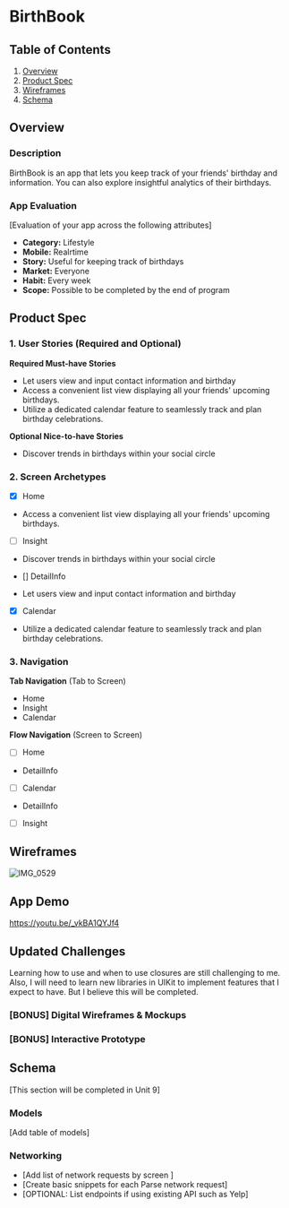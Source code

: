 # BirthBook

## Table of Contents

1. [Overview](#Overview)
2. [Product Spec](#Product-Spec)
3. [Wireframes](#Wireframes)
4. [Schema](#Schema)

## Overview

### Description

BirthBook is an app that lets you keep track of your friends' birthday and information. You can also explore insightful analytics of their birthdays.

### App Evaluation

[Evaluation of your app across the following attributes]
- **Category:** Lifestyle
- **Mobile:** Realrtime
- **Story:** Useful for keeping track of birthdays
- **Market:** Everyone
- **Habit:** Every week
- **Scope:** Possible to be completed by the end of program

## Product Spec

### 1. User Stories (Required and Optional)

**Required Must-have Stories**

* Let users view and input contact information and birthday
* Access a convenient list view displaying all your friends' upcoming birthdays.
* Utilize a dedicated calendar feature to seamlessly track and plan birthday celebrations.

**Optional Nice-to-have Stories**

* Discover trends in birthdays within your social circle

### 2. Screen Archetypes

- [x] Home
* Access a convenient list view displaying all your friends' upcoming birthdays.
- [ ] Insight
* Discover trends in birthdays within your social circle
- [] DetailInfo
* Let users view and input contact information and birthday
- [x] Calendar
* Utilize a dedicated calendar feature to seamlessly track and plan birthday celebrations.

### 3. Navigation

**Tab Navigation** (Tab to Screen)

* Home
* Insight
* Calendar

**Flow Navigation** (Screen to Screen)

- [ ] Home
* DetailInfo
- [ ] Calendar
* DetailInfo
- [ ] Insight

## Wireframes

![IMG_0529](https://github.com/hqdatt/BirthBook/assets/134716435/c9477b6b-169d-4ac1-aba5-639bf466d616)

## App Demo
https://youtu.be/_vkBA1QYJf4

## Updated Challenges 

Learning how to use and when to use closures are still challenging to me. Also, I will need to learn new libraries in UIKit to implement features that I expect to have. But I believe this will be completed.

### [BONUS] Digital Wireframes & Mockups

### [BONUS] Interactive Prototype

## Schema 

[This section will be completed in Unit 9]

### Models

[Add table of models]

### Networking

- [Add list of network requests by screen ]
- [Create basic snippets for each Parse network request]
- [OPTIONAL: List endpoints if using existing API such as Yelp]
